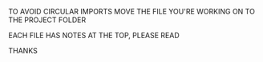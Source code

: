 TO AVOID CIRCULAR IMPORTS
MOVE THE FILE YOU'RE WORKING ON TO THE PROJECT FOLDER

EACH FILE HAS NOTES AT THE TOP, PLEASE READ

THANKS